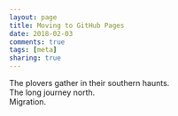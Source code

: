 ```yaml
---
layout: page
title: Moving to GitHub Pages
date: 2018-02-03
comments: true
tags: [meta]
sharing: true
---
```


The plovers gather in their southern haunts.  
The long journey north.  
Migration.